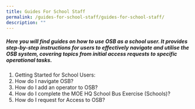 ```yaml
---
title: Guides For School Staff
permalink: /guides-for-school-staff/guides-for-school-staff/
description: ""
---
```

##### Here you will find guides on how to use OSB as a school user. It provides step-by-step instructions for users to effectively navigate and utilise the OSB system, covering topics from initial access requests to specific operational tasks.

1. Getting Started for School Users:
2. How do I navigate OSB?
3. How do I add an operator to OSB?
4. How do I complete the MOE HQ School Bus Exercise (Schools)?
5. How do I request for Access to OSB?